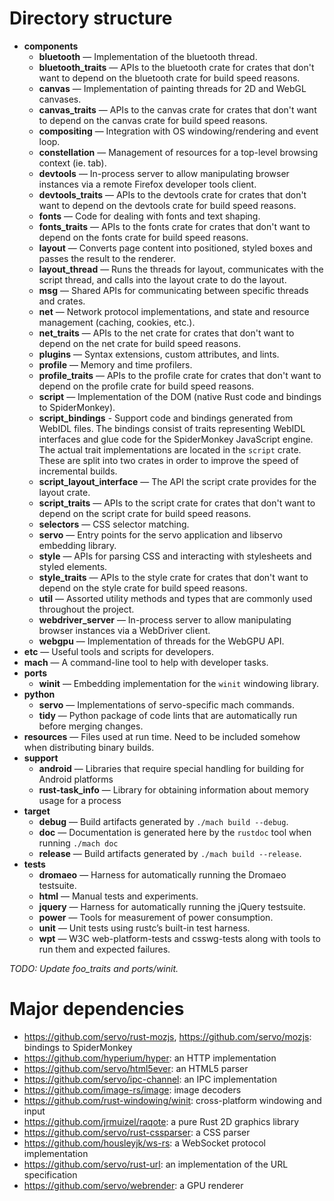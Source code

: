 <!-- TODO: needs copyediting -->

# Directory structure

- **components**
  - **bluetooth** — Implementation of the bluetooth thread.
  - **bluetooth_traits** — APIs to the bluetooth crate for crates that don't want to depend on the bluetooth crate for build speed reasons.
  - **canvas** — Implementation of painting threads for 2D and WebGL canvases.
  - **canvas_traits** — APIs to the canvas crate for crates that don't want to depend on the canvas crate for build speed reasons.
  - **compositing** — Integration with OS windowing/rendering and event loop.
  - **constellation** — Management of resources for a top-level browsing context (ie. tab).
  - **devtools** — In-process server to allow manipulating browser instances via a remote Firefox developer tools client.
  - **devtools_traits** — APIs to the devtools crate for crates that don't want to depend on the devtools crate for build speed reasons.
  * **fonts** — Code for dealing with fonts and text shaping.
  * **fonts_traits** — APIs to the fonts crate for crates that don't want to depend on the fonts crate for build speed reasons.
  - **layout** — Converts page content into positioned, styled boxes and passes the result to the renderer.
  - **layout_thread** — Runs the threads for layout, communicates with the script thread, and calls into the layout crate to do the layout.
  - **msg** — Shared APIs for communicating between specific threads and crates.
  - **net** — Network protocol implementations, and state and resource management (caching, cookies, etc.).
  - **net_traits** — APIs to the net crate for crates that don't want to depend on the net crate for build speed reasons.
  - **plugins** — Syntax extensions, custom attributes, and lints.
  - **profile** — Memory and time profilers.
  - **profile_traits** — APIs to the profile crate for crates that don't want to depend on the profile crate for build speed reasons.
  - **script** — Implementation of the DOM (native Rust code and bindings to SpiderMonkey).
  - **script_bindings** - Support code and bindings generated from WebIDL files.
    The bindings consist of traits representing WebIDL interfaces and glue code for the
  SpiderMonkey JavaScript engine.
    The actual trait implementations are located in the `script` crate.
    These are split into two crates in order to improve the speed of incremental builds.
  - **script_layout_interface** — The API the script crate provides for the layout crate.
  - **script_traits** — APIs to the script crate for crates that don't want to depend on the script crate for build speed reasons.
  - **selectors** — CSS selector matching.
  - **servo** — Entry points for the servo application and libservo embedding library.
  - **style** — APIs for parsing CSS and interacting with stylesheets and styled elements.
  - **style_traits** — APIs to the style crate for crates that don't want to depend on the style crate for build speed reasons.
  - **util** — Assorted utility methods and types that are commonly used throughout the project.
  - **webdriver_server** — In-process server to allow manipulating browser instances via a WebDriver client.
  - **webgpu** — Implementation of threads for the WebGPU API.
- **etc** — Useful tools and scripts for developers.
- **mach** — A command-line tool to help with developer tasks.
- **ports**
  - **winit** — Embedding implementation for the `winit` windowing library.
- **python**
  - **servo** — Implementations of servo-specific mach commands.
  - **tidy** — Python package of code lints that are automatically run before merging changes.
- **resources** — Files used at run time.
  Need to be included somehow when distributing binary builds.
- **support**
  - **android** — Libraries that require special handling for building for Android platforms
  - **rust-task_info** — Library for obtaining information about memory usage for a process
- **target**
  - **debug** — Build artifacts generated by `./mach build --debug`.
  - **doc** — Documentation is generated here by the `rustdoc` tool when running `./mach doc`
  - **release** — Build artifacts generated by `./mach build --release`.
- **tests**
  - **dromaeo** — Harness for automatically running the Dromaeo testsuite.
  - **html** — Manual tests and experiments.
  - **jquery** — Harness for automatically running the jQuery testsuite.
  - **power** — Tools for measurement of power consumption.
  - **unit** — Unit tests using rustc’s built-in test harness.
  - **wpt** — W3C web-platform-tests and csswg-tests along with tools to run them and expected failures.

*TODO: Update foo_traits and ports/winit.*

# Major dependencies

* <https://github.com/servo/rust-mozjs>, <https://github.com/servo/mozjs>: bindings to SpiderMonkey
* <https://github.com/hyperium/hyper>: an HTTP implementation
* <https://github.com/servo/html5ever>: an HTML5 parser
* <https://github.com/servo/ipc-channel>: an IPC implementation
* <https://github.com/image-rs/image>: image decoders
* <https://github.com/rust-windowing/winit>: cross-platform windowing and input
* <https://github.com/jrmuizel/raqote>: a pure Rust 2D graphics library
* <https://github.com/servo/rust-cssparser>: a CSS parser
* <https://github.com/housleyjk/ws-rs>: a WebSocket protocol implementation
* <https://github.com/servo/rust-url>: an implementation of the URL specification
* <https://github.com/servo/webrender>: a GPU renderer
